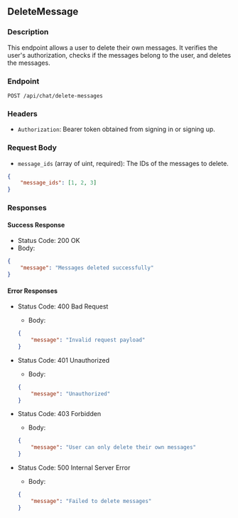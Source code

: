 
## DeleteMessage

### Description
This endpoint allows a user to delete their own messages. It verifies the user's authorization, checks if the messages belong to the user, and deletes the messages.

### Endpoint
`POST /api/chat/delete-messages`

### Headers
- `Authorization`: Bearer token obtained from signing in or signing up.

### Request Body
- `message_ids` (array of uint, required): The IDs of the messages to delete.

```json
{
    "message_ids": [1, 2, 3]
}
```

### Responses

#### Success Response
- Status Code: 200 OK
- Body:

```json
{
    "message": "Messages deleted successfully"
}
```

#### Error Responses
- Status Code: 400 Bad Request
    - Body:

  ```json
  {
      "message": "Invalid request payload"
  }
  ```

- Status Code: 401 Unauthorized
    - Body:

  ```json
  {
      "message": "Unauthorized"
  }
  ```

- Status Code: 403 Forbidden
    - Body:

  ```json
  {
      "message": "User can only delete their own messages"
  }
  ```

- Status Code: 500 Internal Server Error
    - Body:

  ```json
  {
      "message": "Failed to delete messages"
  }
  ```
